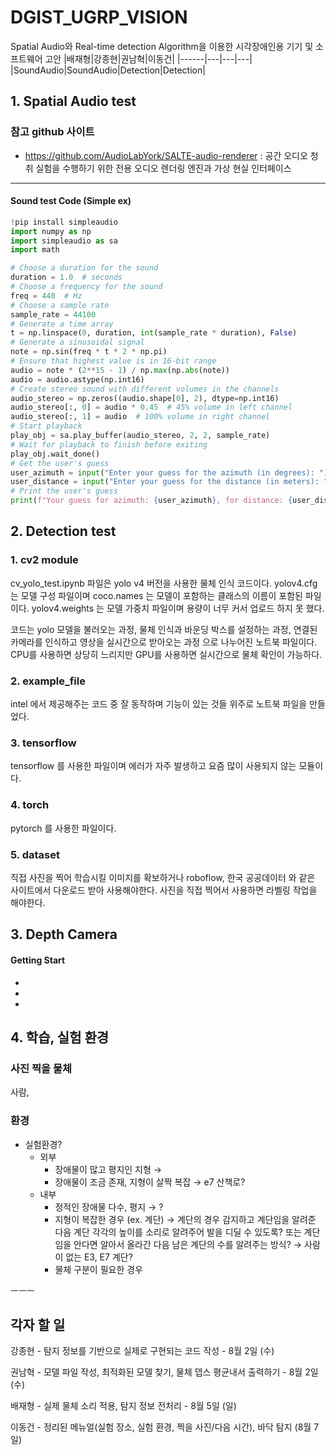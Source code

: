 # DGIST_UGRP_VISION
Spatial Audio와 Real-time detection Algorithm을 이용한 시각장애인용 기기 및 소프트웨어 고안
|배재형|강종현|권남혁|이동건|
|------|---|---|---|
|SoundAudio|SoundAudio|Detection|Detection|

## 1. Spatial Audio test

### 참고 github 사이트
- https://github.com/AudioLabYork/SALTE-audio-renderer : 공간 오디오 청취 실험을 수행하기 위한 전용 오디오 렌더링 엔진과 가상 현실 인터페이스
--------
#### Sound test Code (Simple ex)
```py
!pip install simpleaudio
import numpy as np
import simpleaudio as sa
import math

# Choose a duration for the sound
duration = 1.0  # seconds
# Choose a frequency for the sound
freq = 440  # Hz
# Choose a sample rate
sample_rate = 44100
# Generate a time array
t = np.linspace(0, duration, int(sample_rate * duration), False)
# Generate a sinusoidal signal
note = np.sin(freq * t * 2 * np.pi)
# Ensure that highest value is in 16-bit range
audio = note * (2**15 - 1) / np.max(np.abs(note))
audio = audio.astype(np.int16)
# Create stereo sound with different volumes in the channels
audio_stereo = np.zeros((audio.shape[0], 2), dtype=np.int16)
audio_stereo[:, 0] = audio * 0.45  # 45% volume in left channel
audio_stereo[:, 1] = audio  # 100% volume in right channel
# Start playback
play_obj = sa.play_buffer(audio_stereo, 2, 2, sample_rate)
# Wait for playback to finish before exiting
play_obj.wait_done()
# Get the user's guess
user_azimuth = input("Enter your guess for the azimuth (in degrees): ")
user_distance = input("Enter your guess for the distance (in meters): ")
# Print the user's guess
print(f"Your guess for azimuth: {user_azimuth}, for distance: {user_distance}")
```

## 2. Detection test
### 1. cv2 module
cv_yolo_test.ipynb 파일은 yolo v4 버전을 사용한 물체 인식 코드이다.
yolov4.cfg 는 모델 구성 파일이며 coco.names 는 모델이 포함하는 클래스의 이름이 포함된 파일이다.
yolov4.weights 는 모델 가중치 파일이며 용량이 너무 커서 업로드 하지 못 했다.

코드는 yolo 모델을 불러오는 과정, 물체 인식과 바운딩 박스를 설정하는 과정, 연결된 카메라를 인식하고 영상을 실시간으로 받아오는 과정 으로 나누어진 노트북 파일이다.
CPU를 사용하면 상당히 느리지만
GPU를 사용하면 실시간으로 물체 확인이 가능하다.


### 2. example_file
intel 에서 제공해주는 코드 중 잘 동작하며 기능이 있는 것들 위주로 노트북 파일을 만들었다.


### 3. tensorflow
tensorflow 를 사용한 파일이며 에러가 자주 발생하고 요즘 많이 사용되지 않는 모듈이다.


### 4. torch
pytorch 를 사용한 파일이다.


### 5. dataset
직접 사진을 찍어 학습시킬 이미지를 확보하거나 roboflow, 한국 공공데이터 와 같은 사이트에서 다운로드 받아 사용해야한다.
사진을 직접 찍어서 사용하면 라벨링 작업을 해야한다.

## 3. Depth Camera 
#### Getting Start 
-
-
-

## 4. 학습, 실험 환경

### 사진 찍을 물체
사람, 


### 환경


- 실험환경?
    - 외부
        - 장애물이 많고 평지인 지형 →
        - 장애물이 조금 존재, 지형이 살짝 복잡 → e7 산책로?
    - 내부
        - 정적인 장애물 다수, 평지 → ?
        - 지형이 복잡한 경우 (ex. 계단) → 계단의 경우 감지하고 계단임을 알려준 다음 계단 각각의 높이를 소리로 알려주어 발을 디딜 수 있도록? 또는 계단임을 안다면 알아서 올라간 다음 남은 계단의 수를 알려주는 방식? → 사람이 없는 E3, E7 계단?
        - 물체 구분이 필요한 경우


ㅡㅡㅡ
## 각자 할 일

강종현 - 탐지 정보를 기반으로 실제로 구현되는 코드 작성 - 8월 2일 (수)

권남혁 - 모델 파일 작성, 최적화된 모델 찾기, 물체 뎁스 평균내서 출력하기 - 8월 2일 (수)

배재형 - 실제 물체 소리 적용, 탐지 정보 전처리 - 8월 5일 (일)

이동건 - 정리된 메뉴얼(실험 장소, 실험 환경, 찍을 사진/다음 시간), 바닥 탐지 (8월 7일)




